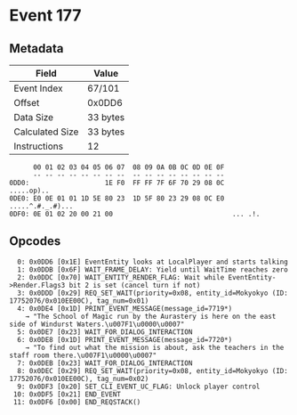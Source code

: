 # Event 177

## Metadata

| Field           | Value    |
|-----------------|----------|
| Event Index     | 67/101   |
| Offset          | 0x0DD6   |
| Data Size       | 33 bytes |
| Calculated Size | 33 bytes |
| Instructions    | 12       |

```
      00 01 02 03 04 05 06 07  08 09 0A 0B 0C 0D 0E 0F
      -- -- -- -- -- -- -- --  -- -- -- -- -- -- -- --
0DD0:                   1E F0  FF FF 7F 6F 70 29 08 0C        .....op)..
0DE0: E0 0E 01 01 1D 5E 80 23  1D 5F 80 23 29 08 0C E0  .....^.#._.#)...
0DF0: 0E 01 02 20 00 21 00                              ... .!.         
```

## Opcodes

```
  0: 0x0DD6 [0x1E] EventEntity looks at LocalPlayer and starts talking
  1: 0x0DDB [0x6F] WAIT_FRAME_DELAY: Yield until WaitTime reaches zero
  2: 0x0DDC [0x70] WAIT_ENTITY_RENDER_FLAG: Wait while EventEntity->Render.Flags3 bit 2 is set (cancel turn if not)
  3: 0x0DDD [0x29] REQ_SET_WAIT(priority=0x08, entity_id=Mokyokyo (ID: 17752076/0x010EE00C), tag_num=0x01)
  4: 0x0DE4 [0x1D] PRINT_EVENT_MESSAGE(message_id=7719*)
    → "The School of Magic run by the Aurastery is here on the east side of Windurst Waters.\u007F1\u0000\u0007"
  5: 0x0DE7 [0x23] WAIT_FOR_DIALOG_INTERACTION
  6: 0x0DE8 [0x1D] PRINT_EVENT_MESSAGE(message_id=7720*)
    → "To find out what the mission is about, ask the teachers in the staff room there.\u007F1\u0000\u0007"
  7: 0x0DEB [0x23] WAIT_FOR_DIALOG_INTERACTION
  8: 0x0DEC [0x29] REQ_SET_WAIT(priority=0x08, entity_id=Mokyokyo (ID: 17752076/0x010EE00C), tag_num=0x02)
  9: 0x0DF3 [0x20] SET_CLI_EVENT_UC_FLAG: Unlock player control
 10: 0x0DF5 [0x21] END_EVENT
 11: 0x0DF6 [0x00] END_REQSTACK()
```
